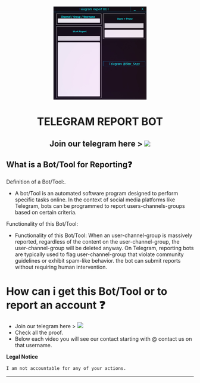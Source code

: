 <p align="center"><img src="logo.png" width="250px" height="250px" alt="insta logo"></p>

<h1 align="center">TELEGRAM REPORT BOT</h1>
<h2 align="center">Join our telegram here > <a href="https://tinyurl.com/5n7m38uw"><img src="https://img.shields.io/badge/Join-Telegram%20Group-blue.svg?logo=telegram"></a></h2>

## What is a Bot/Tool for Reporting❓
   Definition of a Bot/Tool:.
  * <p>A bot/Tool is an automated software program designed to perform specific tasks online. In the context of social media platforms like Telegram, bots can be programmed to report users-channels-groups based on certain criteria.</p>
   Functionality of this Bot/Tool: 
* <p>Functionality of this Bot/Tool: When an user-channel-group is massively reported, regardless of the content on the user-channel-group, the user-channel-group will be deleted anyway. On Telegram, reporting bots are typically used to flag user-channel-group that violate community guidelines or exhibit spam-like behavior. the bot can submit reports without requiring human intervention.</p>


# How can i get this Bot/Tool or to report an account ❓
  * Join our telegram here > <a href="https://tinyurl.com/5n7m38uw"><img src="https://img.shields.io/badge/Join-Telegram%20Group-blue.svg?logo=telegram"></a>
  * Check all the proof.
  * Below each video you will see our contact starting with @ contact us on that username.
</pre>
</p>
</details>


**Legal Notice**

```console
I am not accountable for any of your actions.
```

----
